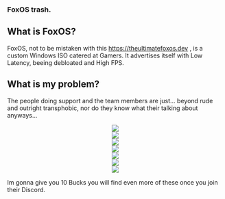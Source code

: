 ### FoxOS trash.

## What is FoxOS?

FoxOS, not to be mistaken with this https://theultimatefoxos.dev , is a custom Windows ISO catered at Gamers.
It advertises itself with Low Latency, beeing debloated and High FPS.

## What is my problem?

The people doing support and the team members are just... beyond rude and outright transphobic, nor do they know what their talking about anyways...

<div align="center">

![](https://i.imgur.com/SHtfrOA.png)  
![](https://i.imgur.com/Yy2674q.png)  
![](https://i.imgur.com/9ihHvlc.png)  
![](https://i.imgur.com/adzcIBW.png)  
![](https://i.imgur.com/jxA81nE.png)  
![](https://i.imgur.com/9dmjmnz.png)  
![](https://i.imgur.com/AASB0O8.png)  

</div>

Im gonna give you 10 Bucks you will find even more of these once you join their Discord.
